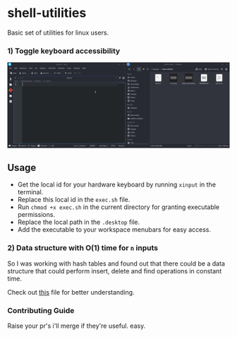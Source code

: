 # shell-utilities
Basic set of utilities for linux users.


### 1) Toggle keyboard accessibility
![test](resources/test.gif)

## Usage
* Get the local id for your hardware keyboard by running `xinput` in the terminal.
* Replace this local id in the `exec.sh` file.
* Run `chmod +x exec.sh` in the current directory for granting executable permissions.
* Replace the local path in the `.desktop` file.
* Add the executable to your workspace menubars for easy access.

### 2) Data structure with O(1) time for `n` inputs

So I was working with hash tables and found out that there could be a data structure that could perform insert, delete and find operations in constant time.

Check out [this](code/constantxd.cpp) file for better understanding.

### Contributing Guide
Raise your pr's i'll merge if they're useful. easy.

